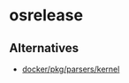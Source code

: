# osrelease

## Alternatives

- [docker/pkg/parsers/kernel](https://pkg.go.dev/github.com/docker/docker/pkg/parsers/kernel)
